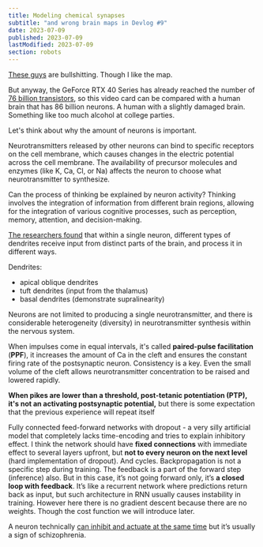 ```yaml
---
title: Modeling chemical synapses
subtitle: "and wrong brain maps in Devlog #9"
date: 2023-07-09
published: 2023-07-09
lastModified: 2023-07-09
section: robots
---
```



[These guys](https://thehighestofthemountains.com/brainmaps.php) are bullshitting. Though I like the map.

But anyway, the GeForce RTX 40 Series has already reached the number of [76 billion transistors](https://nvidianews.nvidia.com/news/nvidia-delivers-quantum-leap-in-performance-introduces-new-era-of-neural-rendering-with-geforce-rtx-40-series), so this video card can be compared with a human brain that has 86 billion neurons. A human with a slightly damaged brain. Something like too much alcohol at college parties.

Let's think about why the amount of neurons is important.

Neurotransmitters released by other neurons can bind to specific receptors on the cell membrane, which causes changes in the electric potential across the cell membrane. The availability of precursor molecules and enzymes (like K, Ca, Cl, or Na) affects the neuron to choose what neurotransmitter to synthesize.

Can the process of thinking be explained by neuron activity? Thinking involves the integration of information from different brain regions, allowing for the integration of various cognitive processes, such as perception, memory, attention, and decision-making.

[The researchers found](https://news.mit.edu/2022/dendrites-help-neurons-perform-0217) that within a single neuron, different types of dendrites receive input from distinct parts of the brain, and process it in different ways.

Dendrites:

- apical oblique dendrites
- tuft dendrites (input from the thalamus)
- basal dendrites (demonstrate supralinearity)

Neurons are not limited to producing a single neurotransmitter, and there is considerable heterogeneity (diversity) in neurotransmitter synthesis within the nervous system.

When impulses come in equal intervals, it's called **paired-pulse facilitation** (**PPF**), it increases the amount of Ca in the cleft and ensures the constant firing rate of the postsynaptic neuron. Consistency is a key. Even the small volume of the cleft allows neurotransmitter concentration to be raised and lowered rapidly.

**When pikes are lower than a threshold, post-tetanic potentiation (PTP), it's not an activating postsynaptic potential,** but there is some expectation that the previous experience will repeat itself

Fully connected feed-forward networks with dropout - a very silly artificial model that completely lacks time-encoding and tries to explain inhibitory effect. I think the network should have **fixed connections** with immediate effect to several layers upfront, but **not to every neuron on the next level** (hard implementation of dropout). And cycles. Backpropagation is not a specific step during training. The feedback is a part of the forward step (inference) also. But in this case, it’s not going forward only, it’s **a closed loop with feedback**. It’s like a recurrent network where predictions return back as input, but such architecture in RNN usually causes instability in training. However here there is no gradient descent because there are no weights. Though the cost function we will introduce later.

A neuron technically [can inhibit and actuate at the same time](https://elifesciences.org/articles/51996) but it’s usually a sign of schizophrenia.
